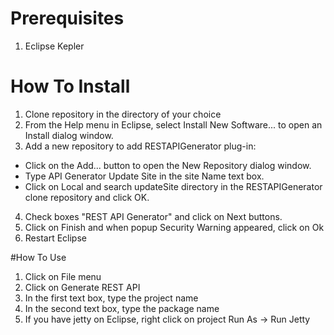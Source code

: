 # Prerequisites
1. Eclipse Kepler

# How To Install
1. Clone repository in the directory of your choice
2. From the Help menu in Eclipse, select Install New Software... to open an Install dialog window.
3. Add a new repository to add RESTAPIGenerator plug-in:
  + Click on the Add... button to open the New Repository dialog window.
  + Type API Generator Update Site in the site Name text box.
  + Click on Local and search updateSite directory in the RESTAPIGenerator clone repository and click OK.
4. Check boxes "REST API Generator" and click on Next buttons.
5. Click on Finish and when popup Security Warning appeared, click on Ok
6. Restart Eclipse

#How To Use
1. Click on File menu
2. Click on Generate REST API
3. In the first text box, type the project name
4. In the second text box, type the package name
5. If you have jetty on Eclipse, right click on project Run As -> Run Jetty

